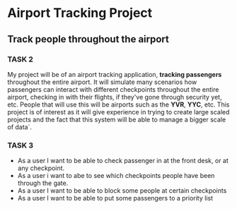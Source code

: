 # Airport Tracking Project
## Track people throughout the airport





### **TASK 2**
My project will be of an airport tracking application, **tracking passengers** throughout the
entire airport. It will simulate many scenarios how passengers can interact with different
checkpoints throughout the entire airport, checking in with their flights, if they've gone
through security yet, etc. People that will use this will be airports such as the **YVR**, **YYC**, etc.
This project is of interest as it will give experience in trying to create large scaled
projects and the fact that this system will be able to manage a bigger scale of data`.


### **TASK 3**
* As a user I want to be able to check passenger in at the front desk, or at any
  checkpoint.
* As a user i want to abe to see which checkpoints people have been through the gate.
* As a user I want to be able to block some people at certain checkpoints
* As a user I want to be able to put some passengers to a priority list

